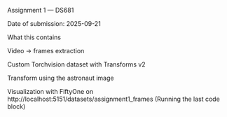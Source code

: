 Assignment 1 — DS681

Date of submission: 2025-09-21

What this contains

Video → frames extraction

Custom Torchvision dataset with Transforms v2

Transform using the astronaut image

Visualization with FiftyOne on http://localhost:5151/datasets/assignment1_frames
(Running the last code block)